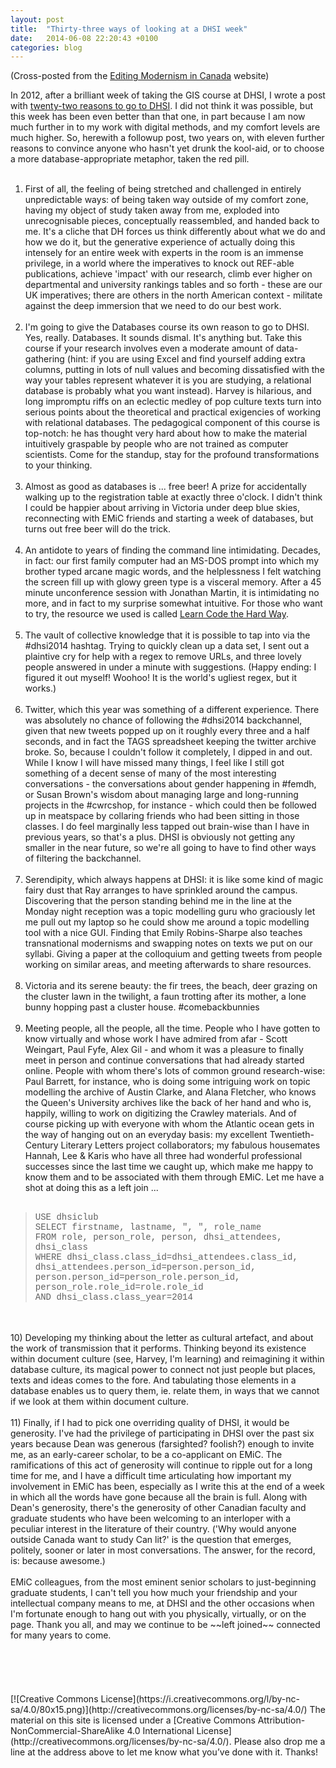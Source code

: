 ```yaml
---
layout: post
title:  "Thirty-three ways of looking at a DHSI week"
date:   2014-06-08 22:20:43 +0100
categories: blog
---
```


(Cross-posted from the [Editing Modernism in Canada](http://editingmodernism.ca/2014/06/thirty-three-ways-of-looking-at-a-dhsi-week/) website)

In 2012, after a brilliant week of taking the GIS course at DHSI, I wrote a post with [twenty-two reasons to go to DHSI](http://editingmodernism.ca/2012/06/twenty-two-reasons-to-go-to-dhsi/). I did not think it was possible, but this week has been even better than that one, in part because I am now much further in to my work with digital methods, and my comfort levels are much higher. So, herewith a followup post, two years on, with eleven further reasons to convince anyone who hasn't yet drunk the kool-aid, or to choose a more database-appropriate metaphor, taken the red pill.<br /><br />
1) First of all, the feeling of being stretched and challenged in entirely unpredictable ways: of being taken way outside of my comfort zone, having my object of study taken away from me, exploded into unrecognisable pieces, conceptually reassembled, and handed back to me. It's a cliche that DH forces us think differently about what we do and how we do it, but the generative experience of actually doing this intensely for an entire week with experts in the room is an immense privilege, in a world where the imperatives to knock out REF-able publications, achieve 'impact' with our research, climb ever higher on departmental and university rankings tables and so forth - these are our UK imperatives; there are others in the north American context - militate against the deep immersion that we need to do our best work.<br /><br />
2) I'm going to give the Databases course its own reason to go to DHSI. Yes, really. Databases. It sounds dismal. It's anything but. Take this course if your research involves even a moderate amount of data-gathering (hint: if you are using Excel and find yourself adding extra columns, putting in lots of null values and becoming dissatisfied with the way your tables represent whatever it is you are studying, a relational database is probably what you want instead). Harvey is hilarious, and long impromptu riffs on an eclectic medley of pop culture texts turn into serious points about the theoretical and practical exigencies of working with relational databases. The pedagogical component of this course is top-notch: he has thought very hard about how to make the material intuitively graspable by people who are not trained as computer scientists. Come for the standup, stay for the profound transformations to your thinking.<br /><br />
3) Almost as good as databases is ... free beer! A prize for accidentally walking up to the registration table at exactly three o'clock. I didn't think I could be happier about arriving in Victoria under deep blue skies, reconnecting with EMiC friends and starting a week of databases, but turns out free beer will do the trick.<br /><br />
4) An antidote to years of finding the command line intimidating. Decades, in fact: our first family computer had an MS-DOS prompt into which my brother typed arcane magic words, and the helplessness I felt watching the screen fill up with glowy green type is a visceral memory. After a 45 minute unconference session with Jonathan Martin, it is intimidating no more, and in fact to my surprise somewhat intuitive. For those who want to try, the resource we used is called [Learn Code the Hard Way](http://cli.learncodethehardway.org/book/).<br /><br />
5) The vault of collective knowledge that it is possible to tap into via the #dhsi2014 hashtag. Trying to quickly clean up a data set, I sent out a plaintive cry for help with a regex to remove URLs, and three lovely people answered in under a minute with suggestions. (Happy ending: I figured it out myself! Woohoo! It is the world's ugliest regex, but it works.)<br /><br />
6) Twitter, which this year was something of a different experience. There was absolutely no chance of following the #dhsi2014 backchannel, given that new tweets popped up on it roughly every three and a half seconds, and in fact the TAGS spreadsheet keeping the twitter archive broke. So, because I couldn't follow it completely, I dipped in and out. While I know I will have missed many things, I feel like I still got something of a decent sense of many of the most interesting conversations - the conversations about gender happening in #femdh, or Susan Brown's wisdom about managing large and long-running projects in the #cwrcshop, for instance - which could then be followed up in meatspace by collaring friends who had been sitting in those classes. I do feel marginally less tapped out brain-wise than I have in previous years, so that's a plus. DHSI is obviously not getting any smaller in the near future, so we're all going to have to find other ways of filtering the backchannel.<br /><br />
7) Serendipity, which always happens at DHSI: it is like some kind of magic fairy dust that Ray arranges to have sprinkled around the campus. Discovering that the person standing behind me in the line at the Monday night reception was a topic modelling guru who graciously let me pull out my laptop so he could show me around a topic modelling tool with a nice GUI. Finding that Emily Robins-Sharpe also teaches transnational modernisms and swapping notes on texts we put on our syllabi. Giving a paper at the colloquium and getting tweets from people working on similar areas, and meeting afterwards to share resources.<br /><br />
8) Victoria and its serene beauty: the fir trees, the beach, deer grazing on the cluster lawn in the twilight, a faun trotting after its mother, a lone bunny hopping past a cluster house. #comebackbunnies<br /><br />
9) Meeting people, all the people, all the time. People who I have gotten to know virtually and whose work I have admired from afar - Scott Weingart, Paul Fyfe, Alex Gil - and whom it was a pleasure to finally meet in person and continue conversations that had already started online. People with whom there's lots of common ground research-wise: Paul Barrett, for instance, who is doing some intriguing work on topic modelling the archive of Austin Clarke, and Alana Fletcher, who knows the Queen's University archives like the back of her hand and who is, happily, willing to work on digitizing the Crawley materials. And of course picking up with everyone with whom the Atlantic ocean gets in the way of hanging out on an everyday basis: my excellent Twentieth-Century Literary Letters project collaborators; my fabulous housemates Hannah, Lee & Karis who have all three had wonderful professional successes since the last time we caught up, which make me happy to know them and to be associated with them through EMiC. Let me have a shot at doing this as a left join ...<br /><br />
<blockquote>
<div><span style="font-family: Courier New">USE dhsiclub</span></div>
<div><span style="font-family: Courier New"> </span></div>
<div><span style="font-family: Courier New">SELECT firstname, lastname, ", ", role_name</span></div>
<div><span style="font-family: Courier New">FROM role, person_role, person, dhsi_attendees, dhsi_class</span></div>
<div><span style="font-family: Courier New">WHERE dhsi_class.class_id=dhsi_attendees.class_id, dhsi_attendees.person_id=person.person_id, person.person_id=person_role.person_id, person_role.role_id=role.role_id</span></div>
<div><span style="font-family: Courier New">AND dhsi_class.class_year=2014</span></div>
</blockquote>
<br /><br />
10) Developing my thinking about the letter as cultural artefact, and about the work of transmission that it performs. Thinking beyond its existence within document culture (see, Harvey, I'm learning) and reimagining it within database culture, its magical power to connect not just people but places, texts and ideas comes to the fore. And tabulating those elements in a database enables us to query them, ie. relate them, in ways that we cannot if we look at them within document culture.<br /><br />
11) Finally, if I had to pick one overriding quality of DHSI, it would be generosity. I've had the privilege of participating in DHSI over the past six years because Dean was generous (farsighted? foolish?) enough to invite me, as an early-career scholar, to be a co-applicant on EMiC. The ramifications of this act of generosity will continue to ripple out for a long time for me, and I have a difficult time articulating how important my involvement in EMiC has been, especially as I write this at the end of a week in which all the words have gone because all the brain is full. Along with Dean's generosity, there's the generosity of other Canadian faculty and graduate students who have been welcoming to an interloper with a peculiar interest in the literature of their country. ('Why would anyone outside Canada want to study Can lit?' is the question that emerges, politely, sooner or later in most conversations. The answer, for the record, is: because awesome.)<br /><br />
EMiC colleagues, from the most eminent senior scholars to just-beginning graduate students, I can't tell you how much your friendship and your intellectual company means to me, at DHSI and the other occasions when I'm fortunate enough to hang out with you physically, virtually, or on the page. Thank you all, and may we continue to be ~~left joined~~ connected for many years to come.<br /><br />
<br /><br />
<br /><br />
[![Creative Commons License](https://i.creativecommons.org/l/by-nc-sa/4.0/80x15.png)](http://creativecommons.org/licenses/by-nc-sa/4.0/)
The material on this site is licensed under a [Creative Commons Attribution-NonCommercial-ShareAlike 4.0 International License](http://creativecommons.org/licenses/by-nc-sa/4.0/). Please also drop me a line at the address above to let me know what you’ve done with it. Thanks!
